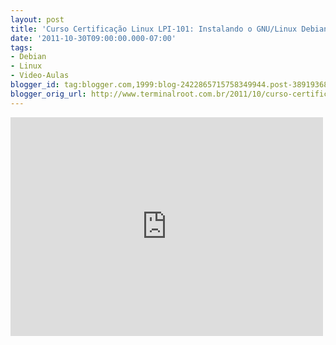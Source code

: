 ```yaml
---
layout: post
title: 'Curso Certificação Linux LPI-101: Instalando o GNU/Linux Debian'
date: '2011-10-30T09:00:00.000-07:00'
tags:
- Debian
- Linux
- Video-Aulas
blogger_id: tag:blogger.com,1999:blog-2422865715758349944.post-3891936891764291330
blogger_orig_url: http://www.terminalroot.com.br/2011/10/curso-certificacao-linux-lpi-101.html
---
```

<iframe allowfullscreen="" frameborder="0" height="350" src="http://player.vimeo.com/video/24857969?title=0&amp;byline=0&amp;portrait=0" webkitallowfullscreen="" width="500"><iframe>
Instalando o GNU/Linux Debian from marcosoliveira on Vimeo.
